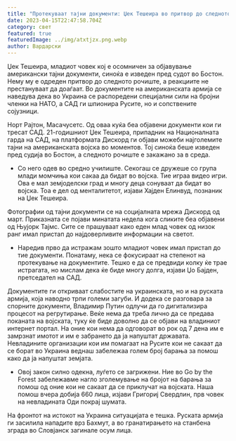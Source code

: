 ```yaml
---
title: "Протекуваат тајни документи: Џек Тешеира во притвор до следното сослушување"
date: 2023-04-15T22:47:58.704Z
category: свет
featured: true
featuredImage: ../img/atxtjzx.png.webp
author: Вардарски
---
```


Џек Тешеира, младиот човек кој е осомничен за објавување американски тајни документи, синоќа е изведен пред судот во Бостон. Нему му е одреден притвор до следното рочиште, а реакциите не престануваат да доаѓаат. Во документите на американската армија се наведува дека во Украина се распоредени специјални сили на бројни членки на НАТО, а САД ги шпионира Русите, но и сопствените сојузници.

Норт Рајтон, Масачусетс. Од оваа куќа беа објавени документи кои ги тресат САД. 21-годишниот Џек Тешеира, припадник на Националната гарда на САД, на платформата Дискорд ги објави можеби најголемите тајни на американската војска во моментов. Тој синоќа беше изведен пред судија во Бостон, а следното рочиште е закажано за в среда.

- Со него одев во средно училиште. Секогаш се дружеше со група млади момчиња кои сакаа да бидат во војска. Тие играа видео игри. Ова е мал земјоделски град и многу деца сонуваат да бидат во војска. Тоа е дел од менталитетот, изјави Хајден Елинвуд, познаник на Џек Тешеира.

Фотографии од тајни документи се на социјалната мрежа Дискорд од март. Приказната се појави минатата недела кога сликите беа објавени од Њујорк Тајмс. Сите се прашуваат како еден млад човек од низок ранг имал пристап до најдоверливите информации на светот.

- Наредив прво да истражам зошто младиот човек имал пристап до тие документи. Понатаму, нека се фокусираат на степенот на протекување на документите. Тешко е да се предвиди колку ќе трае истрагата, но мислам дека ќе биде многу долга, изјави Џо Бајден, претседател на САД.

Документите ги откриваат слабостите на украинската, но и на руската армија, која наводно трпи големи загуби. И додека се разговара за спорните документи, Владимир Путин одлучи да го дигитализира процесот на регрутирање. Веќе нема да треба лично да се предава поканата на војската, туку ќе биде доволно да се објави на владиниот интернет портал. На оние кои нема да одговорат во рок од 7 дена им е замрзнат имотот и им е забрането да ја напуштат државата. Невладините организации кои им помагаат на Русите кои не сакаат да се борат во Украина веднаш забележаа голем број барања за помош како да ја напуштат земјата.

- Овој закон силно одекна, луѓето се загрижени. Ние во Go by the Forest забележавме нагло зголемување на бројот на барања за помош од оние кои не сакаат да се приклучат на војската. Наша помош вчера добија 660 лица, изјави Григориј Свердлин, прв човек на невладината Оди покрај шумата.

На фронтот на истокот на Украина ситуацијата е тешка. Руската армија ги засилила нападите врз Бахмут, а во гранатирањето на станбена зграда во Словјанск загинале осум лица.
